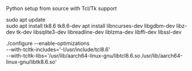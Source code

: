 Python setup from source with Tcl/Tk support

sudo apt update \
sudo apt install tk8.6 tk8.6-dev
apt install libncurses-dev libgdbm-dev libz-dev tk-dev libsqlite3-dev libreadline-dev liblzma-dev libffi-dev libssl-dev


./configure --enable-optimizations \
--with-tcltk-includes='-I/usr/include/tcl8.6' \
--with-tcltk-libs='/usr/lib/aarch64-linux-gnu/libtcl8.6.so /usr/lib/aarch64-linux-gnu/libtk8.6.so'
